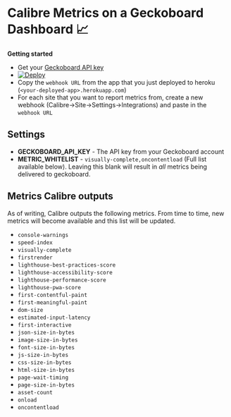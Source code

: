 # Calibre Metrics on a Geckoboard Dashboard 📈

**Getting started**

* Get your [Geckoboard API key](https://app.geckoboard.com/account)
* [![Deploy](https://www.herokucdn.com/deploy/button.svg)](https://heroku.com/deploy?template=https://github.com/calibreapp/geckoboard)
* Copy the `webhook URL` from the app that you just deployed to heroku (`<your-deployed-app>.herokuapp.com`)
* For each site that you want to report metrics from, create a new webhook (Calibre→Site→Settings→Integrations) and paste in the `webhook URL`



## Settings

* **GECKOBOARD_API_KEY** - The API key from your Geckoboard account
* **METRIC_WHITELIST** - `visually-complete,oncontentload` (Full list available below). Leaving this blank will result in *all* metrics being delivered to geckoboard.


## Metrics Calibre outputs

As of writing, Calibre outputs the following metrics. From time to time, new metrics will become available and this list will be updated.

* `console-warnings`
* `speed-index`
* `visually-complete`
* `firstrender`
* `lighthouse-best-practices-score`
* `lighthouse-accessibility-score`
* `lighthouse-performance-score`
* `lighthouse-pwa-score`
* `first-contentful-paint`
* `first-meaningful-paint`
* `dom-size`
* `estimated-input-latency`
* `first-interactive`
* `json-size-in-bytes`
* `image-size-in-bytes`
* `font-size-in-bytes`
* `js-size-in-bytes`
* `css-size-in-bytes`
* `html-size-in-bytes`
* `page-wait-timing`
* `page-size-in-bytes`
* `asset-count`
* `onload`
* `oncontentload`
